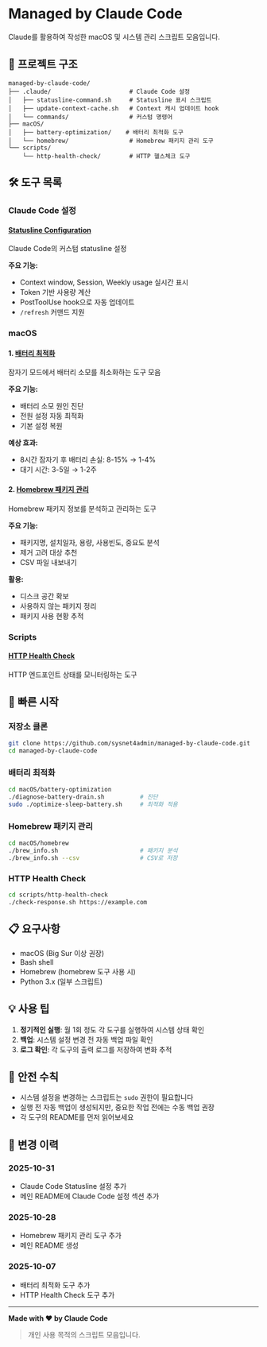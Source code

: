 # Managed by Claude Code

Claude를 활용하여 작성한 macOS 및 시스템 관리 스크립트 모음입니다.

## 📁 프로젝트 구조

```
managed-by-claude-code/
├── .claude/                      # Claude Code 설정
│   ├── statusline-command.sh     # Statusline 표시 스크립트
│   ├── update-context-cache.sh   # Context 캐시 업데이트 hook
│   └── commands/                 # 커스텀 명령어
├── macOS/
│   ├── battery-optimization/    # 배터리 최적화 도구
│   └── homebrew/                 # Homebrew 패키지 관리 도구
└── scripts/
    └── http-health-check/        # HTTP 헬스체크 도구
```

## 🛠️ 도구 목록

### Claude Code 설정

#### [Statusline Configuration](.claude/)
Claude Code의 커스텀 statusline 설정

**주요 기능:**
- Context window, Session, Weekly usage 실시간 표시
- Token 기반 사용량 계산
- PostToolUse hook으로 자동 업데이트
- `/refresh` 커맨드 지원

### macOS

#### 1. [배터리 최적화](macOS/battery-optimization/)
잠자기 모드에서 배터리 소모를 최소화하는 도구 모음

**주요 기능:**
- 배터리 소모 원인 진단
- 전원 설정 자동 최적화
- 기본 설정 복원

**예상 효과:**
- 8시간 잠자기 후 배터리 손실: 8-15% → 1-4%
- 대기 시간: 3-5일 → 1-2주

#### 2. [Homebrew 패키지 관리](macOS/homebrew/)
Homebrew 패키지 정보를 분석하고 관리하는 도구

**주요 기능:**
- 패키지명, 설치일자, 용량, 사용빈도, 중요도 분석
- 제거 고려 대상 추천
- CSV 파일 내보내기

**활용:**
- 디스크 공간 확보
- 사용하지 않는 패키지 정리
- 패키지 사용 현황 추적

### Scripts

#### [HTTP Health Check](scripts/http-health-check/)
HTTP 엔드포인트 상태를 모니터링하는 도구

## 🚀 빠른 시작

### 저장소 클론
```bash
git clone https://github.com/sysnet4admin/managed-by-claude-code.git
cd managed-by-claude-code
```

### 배터리 최적화
```bash
cd macOS/battery-optimization
./diagnose-battery-drain.sh          # 진단
sudo ./optimize-sleep-battery.sh     # 최적화 적용
```

### Homebrew 패키지 관리
```bash
cd macOS/homebrew
./brew_info.sh                       # 패키지 분석
./brew_info.sh --csv                 # CSV로 저장
```

### HTTP Health Check
```bash
cd scripts/http-health-check
./check-response.sh https://example.com
```

## 📋 요구사항

- macOS (Big Sur 이상 권장)
- Bash shell
- Homebrew (homebrew 도구 사용 시)
- Python 3.x (일부 스크립트)

## 💡 사용 팁

1. **정기적인 실행**: 월 1회 정도 각 도구를 실행하여 시스템 상태 확인
2. **백업**: 시스템 설정 변경 전 자동 백업 파일 확인
3. **로그 확인**: 각 도구의 출력 로그를 저장하여 변화 추적

## 🔐 안전 수칙

- 시스템 설정을 변경하는 스크립트는 `sudo` 권한이 필요합니다
- 실행 전 자동 백업이 생성되지만, 중요한 작업 전에는 수동 백업 권장
- 각 도구의 README를 먼저 읽어보세요

## 📝 변경 이력

### 2025-10-31
- Claude Code Statusline 설정 추가
- 메인 README에 Claude Code 설정 섹션 추가

### 2025-10-28
- Homebrew 패키지 관리 도구 추가
- 메인 README 생성

### 2025-10-07
- 배터리 최적화 도구 추가
- HTTP Health Check 도구 추가

---

**Made with ❤️ by Claude Code**

> 개인 사용 목적의 스크립트 모음입니다.
